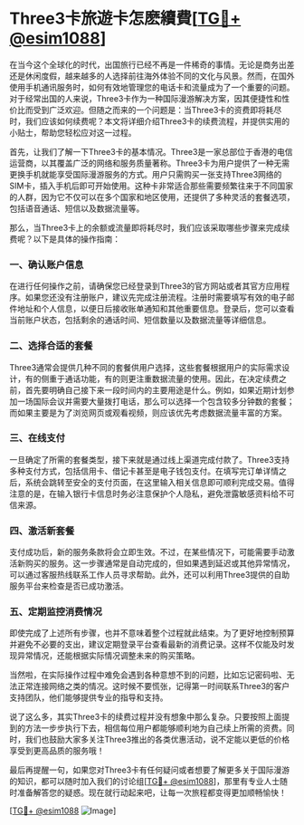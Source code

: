 # Three3卡旅遊卡怎麽續費[[TG💪+ @esim1088](https://t.me/s/esim1088)]

在当今这个全球化的时代，出国旅行已经不再是一件稀奇的事情。无论是商务出差还是休闲度假，越来越多的人选择前往海外体验不同的文化与风景。然而，在国外使用手机通讯服务时，如何有效地管理您的电话卡和流量成为了一个重要的问题。对于经常出国的人来说，Three3卡作为一种国际漫游解决方案，因其便捷性和性价比而受到广泛欢迎。但随之而来的一个问题是：当Three3卡的资费即将耗尽时，我们应该如何续费呢？本文将详细介绍Three3卡的续费流程，并提供实用的小贴士，帮助您轻松应对这一过程。

首先，让我们了解一下Three3卡的基本情况。Three3是一家总部位于香港的电信运营商，以其覆盖广泛的网络和服务质量著称。Three3卡为用户提供了一种无需更换手机就能享受国际漫游服务的方式。用户只需购买一张支持Three3网络的SIM卡，插入手机后即可开始使用。这种卡非常适合那些需要频繁往来于不同国家的人群，因为它不仅可以在多个国家和地区使用，还提供了多种灵活的套餐选项，包括语音通话、短信以及数据流量等。

那么，当Three3卡上的余额或流量即将耗尽时，我们应该采取哪些步骤来完成续费呢？以下是具体的操作指南：

### 一、确认账户信息

在进行任何操作之前，请确保您已经登录到Three3的官方网站或者其官方应用程序。如果您还没有注册账户，建议先完成注册流程。注册时需要填写有效的电子邮件地址和个人信息，以便日后接收账单通知和其他重要信息。登录后，您可以查看当前账户状态，包括剩余的通话时间、短信数量以及数据流量等详细信息。

### 二、选择合适的套餐

Three3通常会提供几种不同的套餐供用户选择，这些套餐根据用户的实际需求设计，有的侧重于通话功能，有的则更注重数据流量的使用。因此，在决定续费之前，首先要明确自己接下来一段时间内的主要用途是什么。例如，如果近期计划参加一场国际会议并需要大量拨打电话，那么可以选择一个包含较多分钟数的套餐；而如果主要是为了浏览网页或观看视频，则应该优先考虑数据流量丰富的方案。

### 三、在线支付

一旦确定了所需的套餐类型，接下来就是通过线上渠道完成付款了。Three3支持多种支付方式，包括信用卡、借记卡甚至是电子钱包支付。在填写完订单详情之后，系统会跳转至安全的支付页面，在这里输入相关信息即可顺利完成交易。值得注意的是，在输入银行卡信息时务必注意保护个人隐私，避免泄露敏感资料给不可信来源。

### 四、激活新套餐

支付成功后，新的服务条款将会立即生效。不过，在某些情况下，可能需要手动激活新购买的服务。这一步骤通常是自动完成的，但如果遇到延迟或其他异常情况，可以通过客服热线联系工作人员寻求帮助。此外，还可以利用Three3提供的自助服务平台来检查是否已成功激活。

### 五、定期监控消费情况

即使完成了上述所有步骤，也并不意味着整个过程就此结束。为了更好地控制预算并避免不必要的支出，建议定期登录平台查看最新的消费记录。这样不仅能及时发现异常情况，还能根据实际情况调整未来的购买策略。

当然啦，在实际操作过程中难免会遇到各种意想不到的问题，比如忘记密码啦、无法正常连接网络之类的情况。这时候不要慌张，记得第一时间联系Three3的客户支持团队，他们能够提供专业的指导和支持。

说了这么多，其实Three3卡的续费过程并没有想象中那么复杂。只要按照上面提到的方法一步步执行下去，相信每位用户都能够顺利地为自己续上所需的资费。同时，我们也鼓励大家多关注Three3推出的各类优惠活动，说不定能以更低的价格享受到更高品质的服务哦！

最后再提醒一句，如果您对Three3卡有任何疑问或者想要了解更多关于国际漫游的知识，都可以随时加入我们的讨论组[[TG💪+ @esim1088](https://t.me/s/esim1088)]，那里有专业人士随时准备解答您的疑惑。现在就行动起来吧，让每一次旅程都变得更加顺畅愉快！

[[TG💪+ @esim1088](https://t.me/s/esim1088) ![Image](https://i.postimg.cc/4NQfJmqS/Snipaste-2025-05-13-00-14-12.png)]